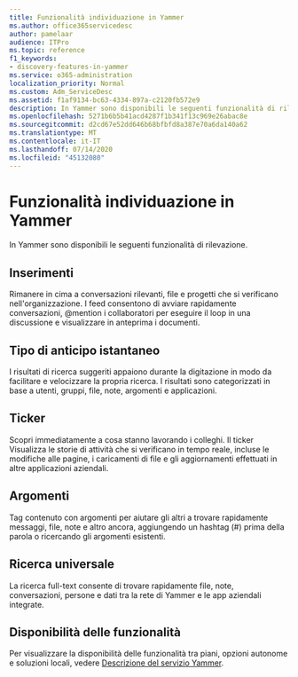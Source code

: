 ```yaml
---
title: Funzionalità individuazione in Yammer
ms.author: office365servicedesc
author: pamelaar
audience: ITPro
ms.topic: reference
f1_keywords:
- discovery-features-in-yammer
ms.service: o365-administration
localization_priority: Normal
ms.custom: Adm_ServiceDesc
ms.assetid: f1af9134-bc63-4334-897a-c2120fb572e9
description: In Yammer sono disponibili le seguenti funzionalità di rilevazione.
ms.openlocfilehash: 5271b6b5b41acd4287f1b341f13c969e26abac8e
ms.sourcegitcommit: d2cd67e52dd646b68bfbfd8a387e70a6da140a62
ms.translationtype: MT
ms.contentlocale: it-IT
ms.lasthandoff: 07/14/2020
ms.locfileid: "45132080"
---
```

# <a name="discovery-features-in-yammer"></a>Funzionalità individuazione in Yammer

In Yammer sono disponibili le seguenti funzionalità di rilevazione.
  
## <a name="feeds"></a>Inserimenti

Rimanere in cima a conversazioni rilevanti, file e progetti che si verificano nell'organizzazione. I feed consentono di avviare rapidamente conversazioni, @mention i collaboratori per eseguire il loop in una discussione e visualizzare in anteprima i documenti.

## <a name="instant-type-ahead"></a>Tipo di anticipo istantaneo

I risultati di ricerca suggeriti appaiono durante la digitazione in modo da facilitare e velocizzare la propria ricerca. I risultati sono categorizzati in base a utenti, gruppi, file, note, argomenti e applicazioni.
    
## <a name="ticker"></a>Ticker

Scopri immediatamente a cosa stanno lavorando i colleghi. Il ticker Visualizza le storie di attività che si verificano in tempo reale, incluse le modifiche alle pagine, i caricamenti di file e gli aggiornamenti effettuati in altre applicazioni aziendali.
  
## <a name="topics"></a>Argomenti

Tag contenuto con argomenti per aiutare gli altri a trovare rapidamente messaggi, file, note e altro ancora, aggiungendo un hashtag (#) prima della parola o ricercando gli argomenti esistenti.
  
## <a name="universal-search"></a>Ricerca universale

La ricerca full-text consente di trovare rapidamente file, note, conversazioni, persone e dati tra la rete di Yammer e le app aziendali integrate.
  
## <a name="feature-availability"></a>Disponibilità delle funzionalità

Per visualizzare la disponibilità delle funzionalità tra piani, opzioni autonome e soluzioni locali, vedere [Descrizione del servizio Yammer](yammer-service-description.md).
  
  
